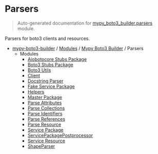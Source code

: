 # Parsers

> Auto-generated documentation for [mypy_boto3_builder.parsers](https://github.com/vemel/mypy_boto3_builder/blob/main/mypy_boto3_builder/parsers/__init__.py) module.

Parsers for boto3 clients and resources.

- [mypy-boto3-builder](../../README.md#mypy_boto3_builder) / [Modules](../../MODULES.md#mypy-boto3-builder-modules) / [Mypy Boto3 Builder](../index.md#mypy-boto3-builder) / Parsers
    - Modules
        - [Aiobotocore Stubs Package](aiobotocore_stubs_package.md#aiobotocore-stubs-package)
        - [Boto3 Stubs Package](boto3_stubs_package.md#boto3-stubs-package)
        - [Boto3 Utils](boto3_utils.md#boto3-utils)
        - [Client](client.md#client)
        - [Docstring Parser](docstring_parser/index.md#docstring-parser)
        - [Fake Service Package](fake_service_package.md#fake-service-package)
        - [Helpers](helpers.md#helpers)
        - [Master Package](master_package.md#master-package)
        - [Parse Attributes](parse_attributes.md#parse-attributes)
        - [Parse Collections](parse_collections.md#parse-collections)
        - [Parse Identifiers](parse_identifiers.md#parse-identifiers)
        - [Parse References](parse_references.md#parse-references)
        - [Parse Resource](parse_resource.md#parse-resource)
        - [Service Package](service_package.md#service-package)
        - [ServicePackagePostprocessor](service_package_postprocessor.md#servicepackagepostprocessor)
        - [Service Resource](service_resource.md#service-resource)
        - [ShapeParser](shape_parser.md#shapeparser)
